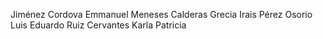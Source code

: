 Jiménez Cordova Emmanuel
Meneses Calderas Grecia Irais
Pérez Osorio Luis Eduardo
Ruiz Cervantes Karla Patricia
